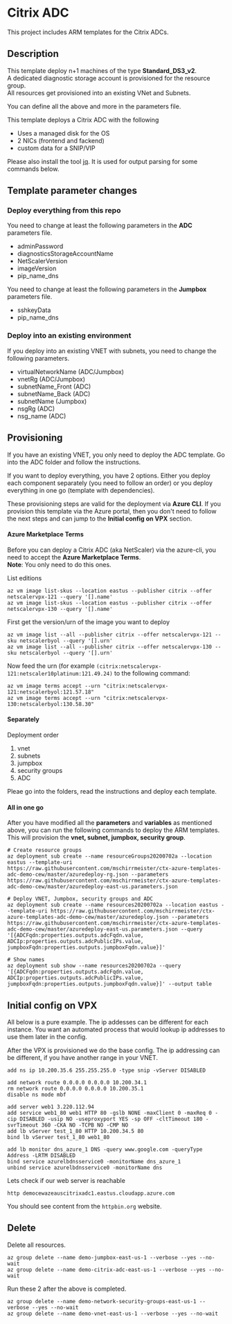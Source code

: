 # Citrix ADC

This project includes ARM templates for the Citrix ADCs.

## Description

This template deploy n+1 machines of the type **Standard\_DS3\_v2**.  
A dedicated diagnostic storage account is provisioned for the resource group.  
All resources get provisioned into an existing VNet and Subnets.  

You can define all the above and more in the parameters file.

This template deploys a Citrix ADC with the following

- Uses a managed disk for the OS
- 2 NICs (frontend and fackend)
- custom data for a SNIP/VIP

Please also install the tool [jq](https://stedolan.github.io/jq/). It is used for output parsing for some commands below.

## Template parameter changes

### Deploy everything from this repo

You need to change at least the following parameters in the **ADC** parameters file.

- adminPassword
- diagnosticsStorageAccountName
- NetScalerVersion
- imageVersion
- pip\_name\_dns

You need to change at least the following parameters in the **Jumpbox** parameters file.

- sshkeyData
- pip\_name\_dns

### Deploy into an existing environment

If you deploy into an existing VNET with subnets, you need to change the following parameters.

- virtualNetworkName (ADC/Jumpbox)
- vnetRg (ADC/Jumpbox)
- subnetName\_Front (ADC)
- subnetName\_Back (ADC)
- subnetName (Jumpbox)
- nsgRg (ADC)
- nsg_name (ADC)

## Provisioning

If you have an existing VNET, you only need to deploy the ADC template. Go into the ADC folder and follow the instructions.

If you want to deploy everything, you have 2 options. Either you deploy each component separately (you need to follow an order) or you deploy everything in one go (template with dependencies).

These provisioning steps are valid for the deployment via **Azure CLI**. If you provision this template via the Azure portal, then you don't need to follow the next steps and can jump to the **Initial config on VPX** section.

#### Azure Marketplace Terms

Before you can deploy a Citrix ADC (aka NetScaler) via the azure-cli, you need to accept the **Azure Marketplace Terms**.  
**Note**: You only need to do this ones.

List editions

    az vm image list-skus --location eastus --publisher citrix --offer netscalervpx-121 --query '[].name'
    az vm image list-skus --location eastus --publisher citrix --offer netscalervpx-130 --query '[].name'

First get the version/urn of the image you want to deploy

    az vm image list --all --publisher citrix --offer netscalervpx-121 --sku netscalerbyol --query '[].urn'
    az vm image list --all --publisher citrix --offer netscalervpx-130 --sku netscalerbyol --query '[].urn'

Now feed the urn (for example `(citrix:netscalervpx-121:netscaler10platinum:121.49.24)` to the following command:

    az vm image terms accept --urn "citrix:netscalervpx-121:netscalerbyol:121.57.18"
    az vm image terms accept --urn "citrix:netscalervpx-130:netscalerbyol:130.58.30"

#### Separately

Deployment order

1. vnet
2. subnets
3. jumpbox
4. security groups
5. ADC

Pleae go into the folders, read the instructions and deploy each template.

#### All in one go

After you have modified all the **parameters** and **variables** as mentioned above, you can run the following commands to deploy the ARM templates. This will provision the **vnet, subnet, jumpbox, security group**.

    # Create resource groups
    az deployment sub create --name resourceGroups20200702a --location eastus --template-uri https://raw.githubusercontent.com/mschirrmeister/ctx-azure-templates-adc-demo-cew/master/azuredeploy-rg.json --parameters https://raw.githubusercontent.com/mschirrmeister/ctx-azure-templates-adc-demo-cew/master/azuredeploy-east-us.parameters.json
    
    # Deploy VNET, Jumpbox, security groups and ADC
    az deployment sub create --name resources20200702a --location eastus --template-uri https://raw.githubusercontent.com/mschirrmeister/ctx-azure-templates-adc-demo-cew/master/azuredeploy.json --parameters https://raw.githubusercontent.com/mschirrmeister/ctx-azure-templates-adc-demo-cew/master/azuredeploy-east-us.parameters.json --query '[{ADCFqdn:properties.outputs.adcFqdn.value, ADCIp:properties.outputs.adcPublicIPs.value, jumpboxFqdn:properties.outputs.jumpboxFqdn.value}]'
    
    # Show names
    az deployment sub show --name resources20200702a --query '[{ADCFqdn:properties.outputs.adcFqdn.value, ADCIp:properties.outputs.adcPublicIPs.value, jumpboxFqdn:properties.outputs.jumpboxFqdn.value}]' --output table

## Initial config on VPX

All below is a pure example. The ip addesses can be different for each instance. You want an automated process that would lookup ip addresses to use them later in the config.

After the VPX is provisioned we do the base config. The ip addressing can be different, if you have another range in your VNET.

    add ns ip 10.200.35.6 255.255.255.0 -type snip -vServer DISABLED

    add network route 0.0.0.0 0.0.0.0 10.200.34.1
    rm network route 0.0.0.0 0.0.0.0 10.200.35.1
    disable ns mode mbf

    add server web1 3.220.112.94
    add service web1_80 web1 HTTP 80 -gslb NONE -maxClient 0 -maxReq 0 -cip DISABLED -usip NO -useproxyport YES -sp OFF -cltTimeout 180 -svrTimeout 360 -CKA NO -TCPB NO -CMP NO
    add lb vServer test_1_80 HTTP 10.200.34.5 80
    bind lb vServer test_1_80 web1_80

    add lb monitor dns_azure_1 DNS -query www.google.com -queryType Address -LRTM DISABLED
    bind service azurelbdnsservice0 -monitorName dns_azure_1
    unbind service azurelbdnsservice0 -monitorName dns

Lets check if our web server is reachable

    http democewazeauscitrixadc1.eastus.cloudapp.azure.com

You should see content from the `httpbin.org` website.

## Delete

Delete all resources.

    az group delete --name demo-jumpbox-east-us-1 --verbose --yes --no-wait
    az group delete --name demo-citrix-adc-east-us-1 --verbose --yes --no-wait

Run these 2 after the above is completed.

    az group delete --name demo-network-security-groups-east-us-1 --verbose --yes --no-wait
    az group delete --name demo-vnet-east-us-1 --verbose --yes --no-wait

